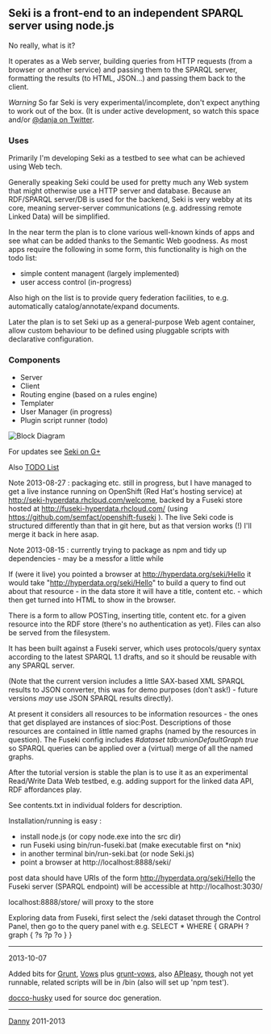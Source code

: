 ## Seki is a front-end to an independent SPARQL server using node.js 

No really, what is it?

It operates as a Web server, building queries from HTTP requests (from a browser 
or another service) and passing them to the SPARQL server, formatting the 
results (to HTML, JSON...) and passing them back to the client.

_Warning_ So far Seki is very experimental/incomplete, don't expect anything to work out of the box. (It is under active development, so watch this space and/or [@danja on Twitter](https://twitter.com/danja).

### Uses 

Primarily I'm developing Seki as a testbed to see what can be achieved using Web tech. 

Generally speaking Seki could be used for pretty much any Web system that might 
otherwise use a HTTP server and database. Because an RDF/SPARQL server/DB is 
used for the backend, Seki is very webby at its core, meaning server-server 
communications (e.g. addressing remote Linked Data) will be simplified.

In the near term the plan is to clone various well-known kinds of apps and see 
what can be added thanks to the Semantic Web goodness. As most apps require the 
following in some form, this functionality is high on the todo list:
* simple content managent (largely implemented)
* user access control (in-progress)

Also high on the list is to provide query federation facilities, to e.g. 
automatically catalog/annotate/expand documents.

Later the plan is to set Seki up as a general-purpose Web agent container, allow 
custom behaviour to be defined using pluggable scripts with declarative 
configuration. 

### Components 

* Server
* Client
* Routing engine (based on a rules engine)
* Templater
* User Manager (in progress)
* Plugin script runner (todo)

![Block 
Diagram](https://github.com/danja/seki/raw/master/docs/other/seki-full.png)

For updates see [Seki on 
G+](https://plus.google.com/b/102910670341143019851/102910670341143019851/posts)

Also [TODO 
List](https://workflowy.com/shared/dd5976b2-b48f-9096-0357-105f34b4d6ed/)

Note 2013-08-27 : packaging etc. still in progress, but I have managed to get a 
live instance running on OpenShift (Red Hat's hosting service) at 
http://seki-hyperdata.rhcloud.com/welcome, backed by a Fuseki store hosted at 
http://fuseki-hyperdata.rhcloud.com/ (using 
https://github.com/semfact/openshift-fuseki ). The live Seki code is structured 
differently than that in git here, but as that version works (!) I'll merge it 
back in here asap.

Note 2013-08-15 : currently trying to package as npm and tidy up dependencies - 
may be a messfor a little while

If (were it live) you pointed a browser at http://hyperdata.org/seki/Hello it 
would take "http://hyperdata.org/seki/Hello" to build a query to find out about 
that resource - in the data store it will have a title, content etc. - which 
then get turned into HTML to show in the browser.

There is a form to allow POSTing, inserting title, content etc. for a given 
resource into the RDF store (there's no authentication as yet). Files can also 
be served from the filesystem.

It has been built against a Fuseki server, which uses protocols/query syntax 
according to the latest SPARQL 1.1 drafts, and so it should be reusable with any 
SPARQL server.

(Note that the current version includes a little SAX-based XML SPARQL results to 
JSON converter, this was for demo purposes (don't ask!) - future versions *may* 
use JSON SPARQL results directly).

At present it considers all resources to be information resources - the ones 
that get displayed are instances of sioc:Post. Descriptions of those resources 
are contained in little named graphs (named by the resources in question). The 
Fuseki config includes _#dataset tdb:unionDefaultGraph true_ so SPARQL queries 
can be applied over a (virtual) merge of all the named graphs.

After the tutorial version is stable the plan is to use it as an experimental 
Read/Write Data Web testbed, e.g. adding support for the linked data API, RDF 
affordances play.

See contents.txt in individual folders for description.

Installation/running is easy : 

* install node.js (or copy node.exe into the src dir)
* run Fuseki using bin/run-fuseki.bat (make executable first on *nix)
* in another terminal bin/run-seki.bat (or node Seki.js)
* point a browser at http://localhost:8888/seki/ 

post data should have URIs of the form http://hyperdata.org/seki/Hello
the Fuseki server (SPARQL endpoint) will be accessible at http://localhost:3030/

localhost:8888/store/ will proxy to the store

Exploring data from Fuseki, first select the /seki dataset through the Control 
Panel, then go to the query panel
with e.g. 
   SELECT * WHERE { GRAPH ?graph { ?s ?p ?o } }
   
----

2013-10-07

Added bits for [Grunt](http://gruntjs.com/), [Vows](http://vowsjs.org/) plus 
[grunt-vows](https://github.com/CMTegner/grunt-vows), also 
[APIeasy](https://github.com/flatiron/api-easy), though not yet runnable, 
related scripts will be in /bin (also will set up 'npm test').

[docco-husky]() used for source doc generation.

----


[Danny](http://dannyayers.com/) 2011-2013





